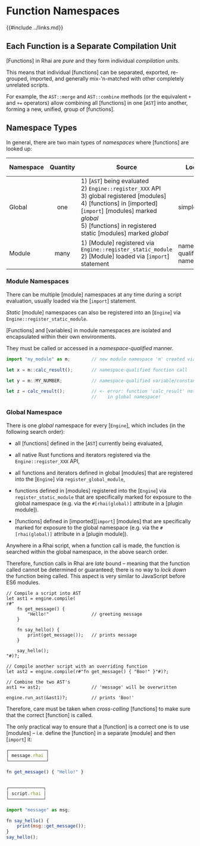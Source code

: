 Function Namespaces
==================

{{#include ../links.md}}


Each Function is a Separate Compilation Unit
-------------------------------------------

[Functions] in Rhai are _pure_ and they form individual _compilation units_.

This means that individual [functions] can be separated, exported, re-grouped, imported, and
generally mix-'n-matched with other completely unrelated scripts.

For example, the `AST::merge` and `AST::combine` methods (or the equivalent `+` and `+=` operators)
allow combining all [functions] in one [`AST`] into another, forming a new, unified, group of [functions].


Namespace Types
---------------

In general, there are two main types of _namespaces_ where [functions] are looked up:

| Namespace | Quantity | Source                                                                                                                                                                                                                                 | Lookup                   | Sub-modules? | Variables? |
| --------- | :------: | -------------------------------------------------------------------------------------------------------------------------------------------------------------------------------------------------------------------------------------- | ------------------------ | :----------: | :--------: |
| Global    |   one    | 1) [`AST`] being evaluated<br/>2) `Engine::register_XXX` API<br/>3) global registered [modules]<br/>4) [functions] in [imported][`import`] [modules] marked _global_<br/>5) [functions] in registered static [modules] marked _global_ | simple name              |   ignored    |  ignored   |
| Module    |   many   | 1) [Module] registered via `Engine::register_static_module`<br/>2) [Module] loaded via [`import`] statement                                                                                                                            | namespace-qualified name |     yes      |    yes     |

### Module Namespaces

There can be multiple [module] namespaces at any time during a script evaluation, usually loaded via
the [`import`] statement.

_Static_ [module] namespaces can also be registered into an [`Engine`] via `Engine::register_static_module`.

[Functions] and [variables] in module namespaces are isolated and encapsulated within their own environments.

They must be called or accessed in a _namespace-qualified_ manner.

```js
import "my_module" as m;        // new module namespace 'm' created via 'import'

let x = m::calc_result();       // namespace-qualified function call

let y = m::MY_NUMBER;           // namespace-qualified variable/constant access

let z = calc_result();          // <- error: function 'calc_result' not found
                                //    in global namespace!
```

### Global Namespace

There is one _global_ namespace for every [`Engine`], which includes (in the following search order):

* all [functions] defined in the [`AST`] currently being evaluated,

* all native Rust functions and iterators registered via the `Engine::register_XXX` API,

* all functions and iterators defined in global [modules] that are registered into the [`Engine`]
  via `register_global_module`,

* functions defined in [modules] registered into the [`Engine`] via `register_static_module` that
  are specifically marked for exposure to the global namespace (e.g. via the `#[rhai(global)]`
  attribute in a [plugin module]).

* [functions] defined in [imported][`import`] [modules] that are specifically marked for exposure to
  the global namespace (e.g. via the `#[rhai(global)]` attribute in a [plugin module]).

Anywhere in a Rhai script, when a function call is made, the function is searched within the
global namespace, in the above search order.

Therefore, function calls in Rhai are _late_ bound &ndash; meaning that the function called cannot be
determined or guaranteed; there is no way to _lock down_ the function being called.
This aspect is very similar to JavaScript before ES6 modules.

```rust,no_run
// Compile a script into AST
let ast1 = engine.compile(
r#"
    fn get_message() {
        "Hello!"                // greeting message
    }

    fn say_hello() {
        print(get_message());   // prints message
    }

    say_hello();
"#)?;

// Compile another script with an overriding function
let ast2 = engine.compile(r#"fn get_message() { "Boo!" }"#)?;

// Combine the two AST's
ast1 += ast2;                   // 'message' will be overwritten

engine.run_ast(&ast1)?;         // prints 'Boo!'
```

Therefore, care must be taken when _cross-calling_ [functions] to make sure that the correct
[function] is called.

The only practical way to ensure that a [function] is a correct one is to use [modules] &ndash;
i.e. define the [function] in a separate [module] and then [`import`] it:

```js
┌──────────────┐
│ message.rhai │
└──────────────┘

fn get_message() { "Hello!" }


┌─────────────┐
│ script.rhai │
└─────────────┘

import "message" as msg;

fn say_hello() {
    print(msg::get_message());
}
say_hello();
```
